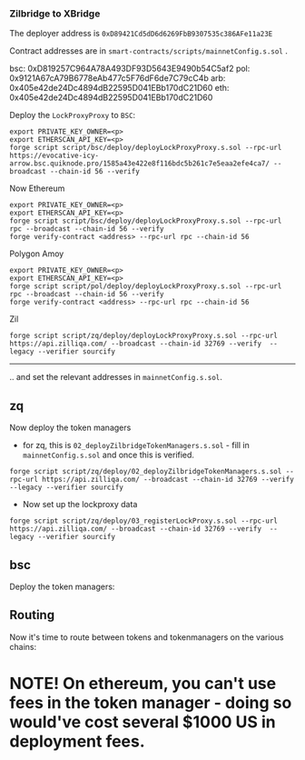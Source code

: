 ### Zilbridge to XBridge

The deployer address is `0xD89421Cd5dD6d6269FbB9307535c386AFe11a23E`

Contract addresses are in `smart-contracts/scripts/mainnetConfig.s.sol` .

bsc: 0xD819257C964A78A493DF93D5643E9490b54C5af2
pol: 0x9121A67cA79B6778eAb477c5F76dF6de7C79cC4b
arb: 0x405e42de24Dc4894dB22595D041EBb170dC21D60
eth: 0x405e42de24Dc4894dB22595D041EBb170dC21D60



Deploy the `LockProxyProxy` to `BSC`:

```
export PRIVATE_KEY_OWNER=<p>
export ETHERSCAN_API_KEY=<p>
forge script script/bsc/deploy/deployLockProxyProxy.s.sol --rpc-url https://evocative-icy-arrow.bsc.quiknode.pro/1585a43e422e8f116bdc5b261c7e5eaa2efe4ca7/ --broadcast --chain-id 56 --verify
```

Now Ethereum

```
export PRIVATE_KEY_OWNER=<p>
export ETHERSCAN_API_KEY=<p>
forge script script/bsc/deploy/deployLockProxyProxy.s.sol --rpc-url rpc --broadcast --chain-id 56 --verify
forge verify-contract <address> --rpc-url rpc --chain-id 56
```

Polygon Amoy

```
export PRIVATE_KEY_OWNER=<p>
export ETHERSCAN_API_KEY=<p>
forge script script/pol/deploy/deployLockProxyProxy.s.sol --rpc-url rpc --broadcast --chain-id 56 --verify
forge verify-contract <address> --rpc-url rpc --chain-id 56
```

Zil

```
forge script script/zq/deploy/deployLockProxyProxy.s.sol --rpc-url https://api.zilliqa.com/ --broadcast --chain-id 32769 --verify  --legacy --verifier sourcify
```

-----------------

.. and set the relevant addresses in `mainnetConfig.s.sol`.

## zq

Now deploy the token managers

  * for zq, this is `02_deployZilbridgeTokenManagers.s.sol` - fill in `mainnetConfig.s.sol` and once this is verified.

  ```
forge script script/zq/deploy/02_deployZilbridgeTokenManagers.s.sol --rpc-url https://api.zilliqa.com/ --broadcast --chain-id 32769 --verify  --legacy --verifier sourcify
  ```

  * Now set up the lockproxy data

```
forge script script/zq/deploy/03_registerLockProxy.s.sol --rpc-url https://api.zilliqa.com/ --broadcast --chain-id 32769 --verify  --legacy --verifier sourcify
```


## bsc

Deploy the token managers:




## Routing


Now it's time to route between tokens and tokenmanagers on the various chains:







# NOTE! On ethereum, you can't use fees in the token manager - doing so would've cost several $1000 US in deployment fees.
